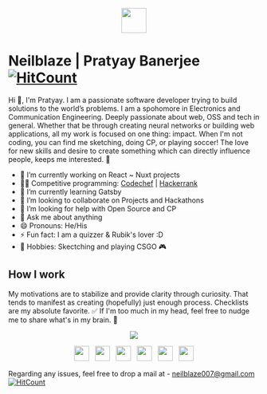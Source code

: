 <p align="center">
  <img src="https://media0.giphy.com/media/NMCpTBlTEYbCw/source.gif" width="50px">
  <br>

# Neilblaze | Pratyay Banerjee [![HitCount](http://hits.dwyl.com/Neilblaze/Neilblaze.svg)](http://hits.dwyl.com/Neilblaze/Neilblaze)
Hi 👋, I'm Pratyay. I am a passionate software developer trying to build solutions to the world’s problems. I am a spohomore in Electronics and Communication Engineering. Deeply passionate about web, OSS and tech in general. Whether that be through creating neural networks or building web applications, all my work is focused on one thing: impact. When I'm not coding, you can find me sketching, doing CP, or playing soccer! The love for new skills and desire to create something which can directly influence people, keeps me interested. 🚀

- 🔭 I’m currently working on React ~ Nuxt projects
- 👨‍💻 Competitive programming: [Codechef](https://www.codechef.com/users/zack_007) | [Hackerrank](https://www.hackerrank.com/N3ilz_BL4Z3)  
- 🌱 I’m currently learning Gatsby
- 👨 I’m looking to collaborate on Projects and Hackathons
- 🤔 I’m looking for help with Open Source and CP
- 💬 Ask me about anything
- 😄 Pronouns: He/His
- ⚡ Fun fact: I am a quizzer & Rubik's lover :D
- 🏃 Hobbies: Skectching and playing CSGO 🎮

## How I work
My motivations are to stabilize and provide clarity through curiosity. That tends to manifest as creating (hopefully) just enough process. Checklists are my absolute favorite. ✅ If I'm too much in my head, feel free to nudge me to share what's in my brain. 🧠

<p align="center">
  <img src="https://raw.githubusercontent.com/Neilblaze/gridsome/master/assets/I%20love%20OSSs.png">
  <br>

<p align='center'>
<a href="https://twitter.com/Neilzblaze007"><img height="30" src="https://raw.githubusercontent.com/Neilblaze/SVG-store/6f169f49e23fce2d743e3a3c43355e477fd8b2cb/icon8/icons8-twitter.svg"></a>&nbsp;&nbsp;
<a href="https://www.linkedin.com/in/x3nosiz/"><img height="30" src="https://raw.githubusercontent.com/Neilblaze/SVG-store/6f169f49e23fce2d743e3a3c43355e477fd8b2cb/icon8/icons8-linkedin.svg"></a>&nbsp;&nbsp;
<a href="https://www.reddit.com/user/Neilblaze"><img height="30" src="https://raw.githubusercontent.com/Neilblaze/SVG-store/6f169f49e23fce2d743e3a3c43355e477fd8b2cb/icon8/icons8-reddit.svg"></a>&nbsp;&nbsp;
<a href="https://steamcommunity.com/id/NeilzxD"><img height="30" src="https://raw.githubusercontent.com/Neilblaze/SVG-store/6f169f49e23fce2d743e3a3c43355e477fd8b2cb/icon8/icons8-steam.svg"></a>&nbsp;&nbsp;
<a href="https://www.facebook.com/Neilzblaze"><img height="30" src="https://raw.githubusercontent.com/Neilblaze/SVG-store/6f169f49e23fce2d743e3a3c43355e477fd8b2cb/icon8/icons8-facebook.svg"></a>&nbsp;&nbsp;
<a href="https://www.instagram.com/neilz_xd/"><img height="30" src="https://raw.githubusercontent.com/Neilblaze/SVG-store/6f169f49e23fce2d743e3a3c43355e477fd8b2cb/icon8/icons8-instagram.svg"></a>
</p>

Regarding any issues, feel free to drop a mail at - neilblaze007@gmail.com 
[![HitCount](http://hits.dwyl.com/Neilblaze/Neilblaze.svg)](http://hits.dwyl.com/Neilblaze/Neilblaze)
